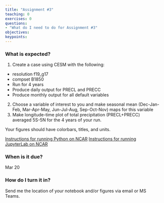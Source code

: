 ```yaml
---
title: "Assignment #3"
teaching: 0
exercises: 0
questions:
- "What do I need to do for Assignment #3"
objectives:
keypoints:
---
```


### What is expected?

1. Create a case using CESM with the following:
* resolution f19_g17
* compset B1850
* Run for 4 years
* Produce daily output for PRECL and PRECC
* Produce monthly output for all default variables

2. Choose a variable of interest to you and make seasonal mean (Dec-Jan-Feb, Mar-Apr-May, Jun-Jul-Aug, Sep-Oct-Nov) maps for this variable
3. Make longitude-time plot of total precipitation (PRECL+PRECC) averaged 5S-5N for the 4 years of your run.

Your figures should have colorbars, titles, and units.

[Instructions for running Python on NCAR](https://www2.cisl.ucar.edu/resources/python-%E2%80%93-ncar-package-library)
[Instructions for running JupyterLab on NCAR](https://www2.cisl.ucar.edu/resources/jupyter-and-ipython)


### When is it due?
Mar 20

### How do I turn it in?
Send me the location of your notebook and/or figures via email or MS Teams.
